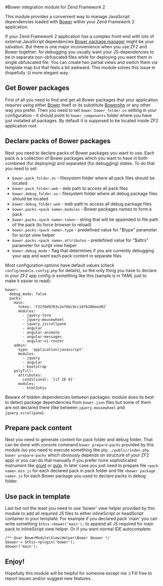 #Bower integration module for Zend Framework 2

This module provides a convenient way to manage JavaScript dependencies loaded with [Bower](http:/bower.io)
within your Zend Framework 2 application.

If your Zend Framework 2 application has a complex front-end with lots of external JavaScript dependencies
[Bower package manager](http:/bower.io) might be your salvation. But there is one major inconvenience
when you use ZF2 and Bower together: for debugging you usually want your JS-dependencies to be in separate
non-obfuscated files while for deploying you want them in single obfuscated file. You can create two partial views
and switch them via template map but that feels a bit awkward. This module solves this issue in
(hopefully :)) more elegant way.

## Get Bower packages

First of all you need to find and get all Bower packages that your application requires using either
[Bower](http:/bower.io) itself or its substitute [Bowerphp](http://bowerphp.org/) or any other way you prefer.
Then you need to set `bower.bower_folder.os` setting in your configuration - it should point to `bower_components` folder
 where you have just installed all packages. By default it is supposed to be located inside ZF2 application root.

## Declare packs of Bower packages

Next you need to declare packs of Bower packages you want to use. Each pack is a collection of Bower packages
which you want to have in both combined (for deploying) and separated (for debugging) states. To do that you need to set:

* `bower.pack_folder.os` - filesystem folder where all pack files should be located
* `bower.pack_folder.web` - web path to access all pack files
* `bower.debug_folder.os` - filesystem folder where all debug package files should be located
* `bower.debug_folder.web` - web path to access all debug package files
* `bower.packs.<pack name>.modules` - Bower packages names to form a pack
* `bower.packs.<pack name>.token` - string that will be appended to file path of the pack (to force browser to reload)
* `bower.packs.<pack name>.type` - predefined value for "$type" parameter for script view helper
* `bower.packs.<pack name>.attributes` - predefined value for "$attrs" parameter for script view helper
* `bower.debug_mode` - flag that determines if you are currently debugging your app and want each pack content in separate files  

Most configuration options have default values (check `config/module.config.php` for details), so the only thing 
you have to declare in your ZF2 app config is something like this (sample is in YAML just to make it easier to read):

    bower:
      debug_mode: false
      packs:
        main:
          token: 'f22f0d9703c2ef8dc9cc14f6286ee302'
          modules:
            - jquery-form
            - jquery-mousewheel
            - jquery.jscrollpane
            - angular
            - angular-animate
            - angular-messages
            - angular-ui-router
        admin:
          type: 'application/javascript'
          modules:
            - jquery
            - angular
            - bootstrap
        polyfill:
          attributes:
            conditional: '[if IE 9]'
          modules:
            - html5shiv

Beware of hidden dependencies between packages: module does its best to detect package dependencies
from `bower.json` files but some of them are not declared there (like between `jquery.mousewheel` and `jquery.scrollpane`).

## Prepare pack content

Next you need to generate content for pack folder and debug folder. That can be done with console command
`bower prepare-packs` provided by this module (so you need to execute something like
`php ./public/index.php bower prepare-packs` which obviously depends on structure of your ZF2 app) or you can do that
manually if you prefer more sophisticated instrument like [grunt](http://gruntjs.com/) or [gulp](http://gulpjs.com/).
In later case you just need to prepare file `<pack name>.min.js` for each declared pack in pack folder and
file `<bower package name>.js` for each Bower package you used to declare packs in debug folder.

## Use pack in template

Last but not the least you need to use 'bower' view helper provided by this module to add all required JS files
to either inlineScript or headScript container in your template. For example if you declared pack 'main'
you can write something  `$this->bower('main');` to append all JS required for main pack to inlineScript view helper.
Or if you want normal IDE autocomplete:

    /** @var BowerModule\View\Helper\Bower $bower */
    $bower = $this->plugin('bower');
    $bower('main');

## Enjoy!

Hopefully this module will be helpful for someone except me :) Fill free to report issues and/or suggest new features.

